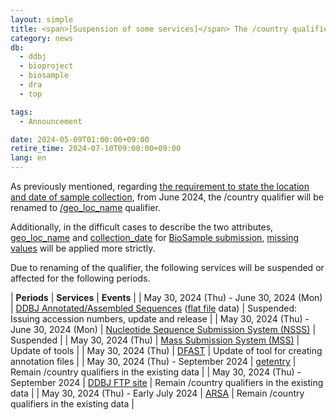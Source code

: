 ```yaml
---
layout: simple
title: <span>[Suspension of some services]</span> The /country qualifier will be renamed to /geo_loc_name
category: news
db:
  - ddbj
  - bioproject
  - biosample
  - dra
  - top

tags:
  - Announcement

date: 2024-05-09T01:00:00+09:00
retire_time: 2024-07-10T09:00:00+09:00
lang: en
---
```


As previously mentioned, regarding 
[the requirement to state the location and date of sample collection](/news/en/2024-02-01-e.html ), 
from June 2024, the /country qualifier will be renamed to [/geo_loc_name](/ddbj/qualifiers-e.html#geo_loc_name ) qualifier.    

Additionally, in the difficult cases to describe the two attributes, 
[geo_loc_name](/biosample/attribute-e.html#geo_loc_name ) and 
[collection_date](/biosample/attribute-e.html#collection_date )
for [BioSample submission](/biosample/index-e.html ), 
[missing values](https://www.insdc.org/submitting-standards/missing-value-reporting/ ) 
will be applied more strictly.    

Due to renaming of the qualifier, the following services will be suspended or affected for the following periods.    

| **Periods** | **Services** | **Events** |
| May 30, 2024 (Thu) - June 30, 2024 (Mon) | [DDBJ Annotated/Assembled Sequences](/ddbj/index-e.html ) ([flat file](/ddbj/flat-file-e.html ) data) | Suspended: Issuing accession numbers, update and release |
| May 30, 2024 (Thu) - June 30, 2024 (Mon) | [Nucleotide Sequence Submission System (NSSS)](/ddbj/web-submission-e.html ) | Suspended |
| May 30, 2024 (Thu) | [Mass Submission System (MSS)](/ddbj/mss-e.html ) | Update of tools |
| May 30, 2024 (Thu) | [DFAST](https://dfast.ddbj.nig.ac.jp/ ) | Update of tool for creating annotation files  |
| May 30, 2024 (Thu) - September 2024 | [getentry](https://getentry.ddbj.nig.ac.jp/top-e.html ) | Remain /country qualifiers in the existing data |
| May 30, 2024 (Thu) - September 2024 | [DDBJ FTP site](https://ddbj.nig.ac.jp/public/ddbj_database/ ) | Remain /country qualifiers in the existing data |
| May 30, 2024 (Thu) - Early July 2024 | [ARSA](https://ddbj.nig.ac.jp/arsa/ ) | Remain /country qualifiers in the existing data |




